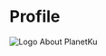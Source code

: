 # Profile
![Logo](https://github.com/PlanetKu-Capstone/Profile/blob/main/Logo%20PlanetKu.jpg?raw=true)
About PlanetKu
